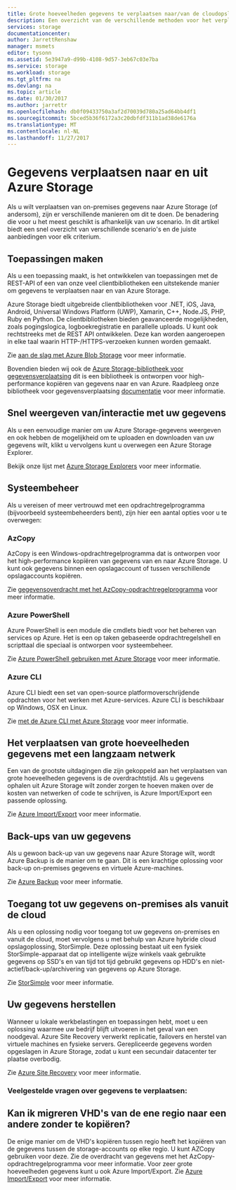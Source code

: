 ```yaml
---
title: Grote hoeveelheden gegevens te verplaatsen naar/van de cloudopslag in Azure | Microsoft Docs
description: Een overzicht van de verschillende methoden voor het verplaatsen van gegevens naar en van Azure Storage.
services: storage
documentationcenter: 
author: JarrettRenshaw
manager: msmets
editor: tysonn
ms.assetid: 5e3947a9-d99b-4108-9d57-3eb67c03e7ba
ms.service: storage
ms.workload: storage
ms.tgt_pltfrm: na
ms.devlang: na
ms.topic: article
ms.date: 01/30/2017
ms.author: jarrettr
ms.openlocfilehash: db0f09433750a3af2d70039d780a25ad64bb4df1
ms.sourcegitcommit: 5bced5b36f6172a3c20dbfdf311b1ad38de6176a
ms.translationtype: MT
ms.contentlocale: nl-NL
ms.lasthandoff: 11/27/2017
---
```

# <a name="moving-data-to-and-from-azure-storage"></a>Gegevens verplaatsen naar en uit Azure Storage
Als u wilt verplaatsen van on-premises gegevens naar Azure Storage (of andersom), zijn er verschillende manieren om dit te doen. De benadering die voor u het meest geschikt is afhankelijk van uw scenario. In dit artikel biedt een snel overzicht van verschillende scenario's en de juiste aanbiedingen voor elk criterium.

## <a name="building-applications"></a>Toepassingen maken
Als u een toepassing maakt, is het ontwikkelen van toepassingen met de REST-API of een van onze veel clientbibliotheken een uitstekende manier om gegevens te verplaatsen naar en van Azure Storage.

Azure Storage biedt uitgebreide clientbibliotheken voor .NET, iOS, Java, Android, Universal Windows Platform (UWP), Xamarin, C++, Node.JS, PHP, Ruby en Python. De clientbibliotheken bieden geavanceerde mogelijkheden, zoals pogingslogica, logboekregistratie en parallelle uploads. U kunt ook rechtstreeks met de REST API ontwikkelen. Deze kan worden aangeroepen in elke taal waarin HTTP-/HTTPS-verzoeken kunnen worden gemaakt.

Zie [aan de slag met Azure Blob Storage](../blobs/storage-dotnet-how-to-use-blobs.md) voor meer informatie.

Bovendien bieden wij ook de [Azure Storage-bibliotheek voor gegevensverplaatsing](https://www.nuget.org/packages/Microsoft.Azure.Storage.DataMovement) dit is een bibliotheek is ontworpen voor high-performance kopiëren van gegevens naar en van Azure. Raadpleeg onze bibliotheek voor gegevensverplaatsing [documentatie](https://github.com/Azure/azure-storage-net-data-movement) voor meer informatie. 

## <a name="quickly-viewinginteracting-with-your-data"></a>Snel weergeven van/interactie met uw gegevens
Als u een eenvoudige manier om uw Azure Storage-gegevens weergeven en ook hebben de mogelijkheid om te uploaden en downloaden van uw gegevens wilt, klikt u vervolgens kunt u overwegen een Azure Storage Explorer.

Bekijk onze lijst met [Azure Storage Explorers](../storage-explorers.md) voor meer informatie.

## <a name="system-administration"></a>Systeembeheer
Als u vereisen of meer vertrouwd met een opdrachtregelprogramma (bijvoorbeeld systeembeheerders bent), zijn hier een aantal opties voor u te overwegen:

### <a name="azcopy"></a>AzCopy
AzCopy is een Windows-opdrachtregelprogramma dat is  ontworpen voor het high-performance kopiëren van gegevens van en naar Azure Storage. U kunt ook gegevens binnen een opslagaccount of tussen verschillende opslagaccounts kopiëren.

Zie [gegevensoverdracht met het AzCopy-opdrachtregelprogramma](storage-use-azcopy.md) voor meer informatie.

### <a name="azure-powershell"></a>Azure PowerShell
Azure PowerShell is een module die cmdlets biedt voor het beheren van services op Azure. Het is een op taken gebaseerde opdrachtregelshell en scripttaal die speciaal is ontworpen voor systeembeheer.

Zie [Azure PowerShell gebruiken met Azure Storage](storage-powershell-guide-full.md) voor meer informatie.

### <a name="azure-cli"></a>Azure CLI
Azure CLI biedt een set van open-source platformoverschrijdende opdrachten voor het werken met Azure-services. Azure CLI is beschikbaar op Windows, OSX en Linux.

Zie [met de Azure CLI met Azure Storage](../storage-azure-cli.md) voor meer informatie.

## <a name="moving-large-amounts-of-data-with-a-slow-network"></a>Het verplaatsen van grote hoeveelheden gegevens met een langzaam netwerk
Een van de grootste uitdagingen die zijn gekoppeld aan het verplaatsen van grote hoeveelheden gegevens is de overdrachtstijd. Als u gegevens ophalen uit Azure Storage wilt zonder zorgen te hoeven maken over de kosten van netwerken of code te schrijven, is Azure Import/Export een passende oplossing.

Zie [Azure Import/Export](../storage-import-export-service.md) voor meer informatie.

## <a name="backing-up-your-data"></a>Back-ups van uw gegevens
Als u gewoon back-up van uw gegevens naar Azure Storage wilt, wordt Azure Backup is de manier om te gaan. Dit is een krachtige oplossing voor back-up on-premises gegevens en virtuele Azure-machines.

Zie [Azure Backup](../../backup/backup-introduction-to-azure-backup.md) voor meer informatie.

## <a name="accessing-your-data-on-premises-and-from-the-cloud"></a>Toegang tot uw gegevens on-premises als vanuit de cloud
Als u een oplossing nodig voor toegang tot uw gegevens on-premises en vanuit de cloud, moet vervolgens u met behulp van Azure hybride cloud opslagoplossing, StorSimple. Deze oplossing bestaat uit een fysiek StorSimple-apparaat dat op intelligente wijze winkels vaak gebruikte gegevens op SSD's en van tijd tot tijd gebruikt gegevens op HDD's en niet-actief/back-up/archivering van gegevens op Azure Storage.

Zie [StorSimple](../../storsimple/storsimple-overview.md) voor meer informatie.

## <a name="recovering-your-data"></a>Uw gegevens herstellen
Wanneer u lokale werkbelastingen en toepassingen hebt, moet u een oplossing waarmee uw bedrijf blijft uitvoeren in het geval van een noodgeval. Azure Site Recovery verwerkt replicatie, failovers en herstel van virtuele machines en fysieke servers. Gerepliceerde gegevens worden opgeslagen in Azure Storage, zodat u kunt een secundair datacenter ter plaatse overbodig.

Zie [Azure Site Recovery](../../site-recovery/site-recovery-overview.md) voor meer informatie.
### <a name="moving-data-faq"></a>Veelgestelde vragen over gegevens te verplaatsen:
## <a name="can-i-migrate-vhds-from-one-region-to-another-without-copying"></a>Kan ik migreren VHD's van de ene regio naar een andere zonder te kopiëren?
De enige manier om de VHD's kopiëren tussen regio heeft het kopiëren van de gegevens tussen de storage-accounts op elke regio. U kunt AZCopy gebruiken voor deze. Zie de overdracht van gegevens met het AzCopy-opdrachtregelprogramma voor meer informatie. Voor zeer grote hoeveelheden gegevens kunt u ook Azure Import/Export. Zie [Azure Import/Export](https://docs.microsoft.com/azure/storage/storage-import-export-service) voor meer informatie.
